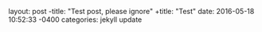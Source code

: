 layout: post
-title:  "Test post, please ignore"
+title:  "Test"
 date:   2016-05-18 10:52:33 -0400
 categories: jekyll update
